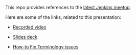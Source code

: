 This repo provides references to the [latest Jenkins meetup](https://www.meetup.com/Jenkins-online-meetup/events/273785870/).

Here are some of the links, related to this presentation:

- [Recorded video](https://www.youtube.com/watch?v=RPu4K5QgQnQ)

- [Slides deck](https://docs.google.com/presentation/d/1WirvhzDmyWbb1anXQBD-8F6fUSrIS6wNSxw90YFR9Vc/edit?usp=sharing)

- [How-to Fix Terminology issues](./How-To-Fix-Terminology.md)

